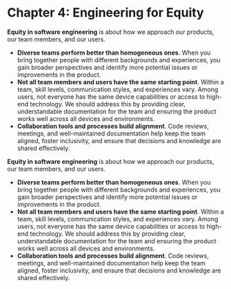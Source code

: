 Chapter 4: Engineering for Equity
==============


**Equity in software engineering** is about how we approach our products, our team members, and our users.

-   **Diverse teams perform better than homogeneous ones**. When you bring together people with different backgrounds and experiences, you gain broader perspectives and identify more potential issues or improvements in the product.
-   **Not all team members and users have the same starting point**. Within a team, skill levels, communication styles, and experiences vary. Among users, not everyone has the same device capabilities or access to high-end technology. We should address this by providing clear, understandable documentation for the team and ensuring the product works well across all devices and environments.
-   **Collaboration tools and processes build alignment**. Code reviews, meetings, and well-maintained documentation help keep the team aligned, foster inclusivity, and ensure that decisions and knowledge are shared effectively.

**Equity in software engineering** is about how we approach our products, our team members, and our users.

-   **Diverse teams perform better than homogeneous ones**. When you bring together people with different backgrounds and experiences, you gain broader perspectives and identify more potential issues or improvements in the product.
-   **Not all team members and users have the same starting point**. Within a team, skill levels, communication styles, and experiences vary. Among users, not everyone has the same device capabilities or access to high-end technology. We should address this by providing clear, understandable documentation for the team and ensuring the product works well across all devices and environments.
-   **Collaboration tools and processes build alignment**. Code reviews, meetings, and well-maintained documentation help keep the team aligned, foster inclusivity, and ensure that decisions and knowledge are shared effectively.